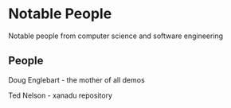 # Notable People

Notable people from computer science and software engineering


## People 

Doug Englebart - the mother of all demos

Ted Nelson - xanadu repository
